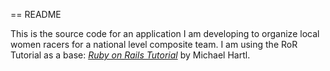 == README

This is the source code for an application I am developing to organize local women
racers for a national level composite team. I am using the RoR Tutorial as a base:
[*Ruby on Rails Tutorial*](http://railstutorial.org) by Michael Hartl.

